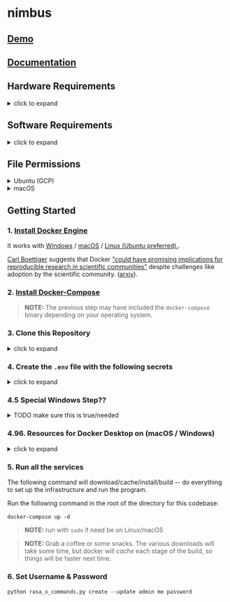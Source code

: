 # nimbus

## [Demo][demo]

## [Documentation][docs]

## Hardware Requirements

<details><summary>click to expand</summary>

The following requirements are [based on Rasa-X documentation][rasa-x-docs]

> vCPUs (virtual CPUs on Google Cloud Platform or equivalent number of cores)
>
> - Minimum: 2 vCPUs
> - Recommended: 2-6 vCPUs

> RAM
>
> - Minimum: 4 GB RAM
> - Recommended: 8 GB RAM

> Disk Space
>
> - Recommended: 100 GB disk space available

> Open These Ports (if running on Google Cloud Platform)
>
> - 22 (SSH)
> - 80 (HTTP)
> - 443 (HTTPS)

</details>

## Software Requirements

<details><summary>click to expand</summary>

> `Python 3.6.8` or newer

> `Docker 19.03.8` or newer

> `docker-compose 1.25.5` or newer

`$ python3 --version`

```
Python 3.6.8
```

`$ docker -v`

```
Docker version 19.03.8, build afacb8b
```

`$ docker-compose -v`

```
docker-compose version 1.25.5, build 8a1c60f6
```

</details>

## File Permissions

<details><summary>Ubuntu (GCP)</summary>

```
drwxrwxr-x 5 my_user_name my_user_name  4096 Jun 11 03:57 ./
drwxr-xr-x 5 my_user_name my_user_name  4096 Jun 11 03:57 ../
drwxrwxr-x 2 my_user_name my_user_name  4096 Jun 11 03:56 actions/
-rwxrwxr-x 1 my_user_name my_user_name    33 Jun 11 03:56 credentials.yml*
-rw-rw-r-- 1 my_user_name my_user_name    72 Jun 11 03:56 docker-compose.override.yml
-rwxrwxr-x 1 my_user_name my_user_name  4175 Jun 11 03:56 docker-compose.yml*
-rw-rw-r-- 1 my_user_name my_user_name   569 Jun 11 03:56 Dockerfile
-rwxrwxr-x 1 my_user_name my_user_name   652 Jun 11 03:56 endpoints.yml*
-rwxrwxr-x 1 my_user_name my_user_name   151 Jun 11 03:56 environments.yml*
drwxrwxr-x 8 my_user_name my_user_name  4096 Jun 11 03:56 .git/
-rw-rw-r-- 1 my_user_name my_user_name  1836 Jun 11 03:56 .gitignore
-rwxrwxr-x 1 my_user_name my_user_name  1782 Jun 11 03:56 install.sh*
-rwxrwxr-x 1 my_user_name my_user_name 35149 Jun 11 03:56 LICENSE*
-rwxrwxr-x 1 my_user_name my_user_name  3145 Jun 11 03:56 rasa_x_commands.py*
-rwxrwxr-x 1 my_user_name my_user_name  5796 Jun 11 03:56 README.md*
drwxrwxr-x 2 my_user_name my_user_name  4096 Jun 11 03:56 terms/
-rwxrwxr-x 1 my_user_name my_user_name   223 Jun 11 03:57 ubuntu_setup.sh*
```

</details>

<details><summary>macOS</summary>

> **NOTE:** the `1001` user is a PostgreSQL thing.

> **NOTE:** on Linux `wheel` == `root` ? ([Source][macos-wheel-group])

`$ ls -lah`

```
total 152
drwxr-xr-x  20 my_user_name  staff   640B Jun 10 19:21 ./
drwxr-xr-x  96 my_user_name  staff   3.0K Jun 10 16:39 ../
-rw-r--r--   1 my_user_name  staff   248B Jun 10 18:33 .env
drwxr-xr-x  15 my_user_name  staff   480B Jun 10 19:21 .git/
-rw-r--r--   1 my_user_name  staff   1.8K Jun 10 18:35 .gitignore
-rwxrwx---   1 my_user_name  wheel    34K Jun 10 16:39 LICENSE*
-rwxrwx---   1 my_user_name  wheel   3.2K Jun 10 18:42 README.md*
drwxr-xr-x   2 my_user_name  staff    64B Jun 10 19:45 actions/
drwxrwx---   2 my_user_name  wheel    64B Jun 10 19:21 auth/
drwxrwx---   2 my_user_name  wheel    64B Jun 10 18:57 certs/
drwxrwx---   2 my_user_name  wheel    64B Jun 10 18:57 credentials/
-rwxrwx---   1 my_user_name  wheel    33B Jun 10 18:54 credentials.yml*
drwxr-x---   2 1001          wheel    64B Jun 10 18:58 db/
-rwxrwx---   1 my_user_name  wheel   4.1K Jun 10 06:01 docker-compose.yml*
-rwxrwx---   1 my_user_name  wheel   652B Jun 10 18:54 endpoints.yml*
-rwxrwx---   1 my_user_name  wheel   151B Jun 10 18:54 environments.yml*
-rwxrwx---   1 my_user_name  wheel   1.7K Jun 10 17:23 install.sh*
drwxrwx---   2 my_user_name  wheel    64B Jun 10 18:58 logs/
drwxrwx---   2 my_user_name  wheel    64B Jun 10 18:57 models/
-rwxrwx---   1 my_user_name  wheel   3.1K Jun 10 06:01 rasa_x_commands.py*
drwxrwx---   3 my_user_name  wheel    96B Jun 10 18:58 terms/
```

</details>

## Getting Started

### **1. [Install Docker Engine][docker-docs]**

It works with [Windows][docker-desktop] / [macOS][docker-desktop] / [Linux (Ubuntu preferred).][docker-docs-ubuntu].

[Carl Boettiger][carl-b] suggests that Docker ["could
have promising implications for reproducible research in scientific communities"][docker-reproducibility] despite challenges like adoption by the scientific community. ([arxiv][docker-reproducibility-arxiv]).

### **2. [Install Docker-Compose][docker-compose-docs]**

> **NOTE:** The previous step may have included the `docker-compose` binary depending on your operating system.

### **3. Clone this Repository**

<details><summary>click to expand</summary>

```
git clone https://github.com/mfekadu/nimbus
```

</details>

### **4. Create the `.env` file with the following secrets**

<details><summary>click to expand</summary>

[The `.env` file is read by docker-compose][env-file-docs] (from _current working directory_) to string-replace the variables in the [`docker-compose.yml`][docker-compose-yml] file.

`$ cat .env`

```
# https://rasa.com/docs/rasa-x/installation-and-setup/docker-compose-manual/#environment-variables

# *****************************************************************************
# .............................................................................
# Global Environment Variables
# .............................................................................
# *****************************************************************************

# -----------------------------------------------------------------------------
# The version of Rasa X used by the Rasa X docker container.
# -----------------------------------------------------------------------------
RASA_X_VERSION=0.29.1

# -----------------------------------------------------------------------------
# The version of Rasa used by the Rasa docker containers.
# -----------------------------------------------------------------------------
RASA_VERSION=1.10.0

# -----------------------------------------------------------------------------
# Authentication token for the Rasa service. This is used by other services to communicate with Rasa.
# -----------------------------------------------------------------------------
RASA_TOKEN=random_string

# -----------------------------------------------------------------------------
# Authentication token for the Rasa X service. This is used by other services to communicate with Rasa X.
# -----------------------------------------------------------------------------
RASA_X_TOKEN=random_string

# -----------------------------------------------------------------------------
# Salt used to securely store the users passwords.
# -----------------------------------------------------------------------------
PASSWORD_SALT=random_string

# -----------------------------------------------------------------------------
# Symmetric JWT token for authentication protection of the Rasa API server.
# -----------------------------------------------------------------------------
JWT_SECRET=random_string

# -----------------------------------------------------------------------------
# Used by other services to access RabbitMQ.
# -----------------------------------------------------------------------------
RABBITMQ_PASSWORD=random_string

# -----------------------------------------------------------------------------
# Used by other services to access the PostgreSQL database.
# -----------------------------------------------------------------------------
DB_PASSWORD=random_string

# -----------------------------------------------------------------------------
# Used by other services to access Redis.
# -----------------------------------------------------------------------------
REDIS_PASSWORD=random_string

# -----------------------------------------------------------------------------
# If specified, this user with username RASA_X_USERNAME will be created immediately after Rasa X is started for the first time.
# Used to login to rasa-x dashboard
# -----------------------------------------------------------------------------
RASA_X_PASSWORD=random_string

# *****************************************************************************
# .............................................................................
# Rasa Variables
# .............................................................................
# *****************************************************************************

# -----------------------------------------------------------------------------
# How often to check for new models, in seconds
# -----------------------------------------------------------------------------
RASA_MODEL_PULL_INTERVAL=10

# -----------------------------------------------------------------------------
# Which Rabbit event queue to publish events to.
# -----------------------------------------------------------------------------
RABBITMQ_QUEUE=rasa_production_events
```

> **NOTE:** The `PASSWORD_SALT` is used to hash passwords. If you change this variable after setting it, you will have to create new logins for everyone. ([Source: Rasa Docs][rasa-x-docs])

</details>

### **4.5 Special Windows Step??**

<details><summary>TODO make sure this is true/needed</summary>

([Source][rasa-x-docs])

TODOs:

- [ ] make actions image a variable and put in `.env`
- [ ] can linux just use the `volumes:` too? if so, readme gets simplified.
- [ ] what about macOS?

`$ cat docker-compose.override.yml`

```
version: "3.4"

services:
  ...
  ...(other services)....
  ...
  app:
    image: mfekadu/rasa-actions:latest
  db:
    volumes:
      - db-volume:/bitnami/postgresql

volumes:
  db-volume:
    name: db-volume
```

</details>

### **4.96. Resources for Docker Desktop on (macOS / Windows)**

<details><summary>click to expand</summary>

![Docker Desktop Resources](/docs/assets/docker_desktop_resources.png)

</details>

### **5. Run all the services**

The following command will download/cache/install/build -- do everything to set up the infrastructure and run the program.

Run the following command in the root of the directory for this codebase:

```
docker-compose up -d
```

> **NOTE:** run with `sudo` if need be on Linux/macOS

> **NOTE:** Grab a coffee or some snacks. The various downloads will take some time, but docker will _*cache*_ each stage of the build, so things will be faster next time.

### **6. Set Username & Password**

```
python rasa_x_commands.py create --update admin me password
```

[demo]: #todo_insert_link
[docs]: #todo_insert_link
[docker-docs]: https://docs.docker.com/get-docker/
[docker-compose-docs]: https://docs.docker.com/compose/install/
[docker-desktop]: https://docs.docker.com/desktop/
[docker-docs-ubuntu]: https://docs.docker.com/engine/install/ubuntu/
[docker-reproducibility]: https://dl.acm.org/doi/10.1145/2723872.2723882
[docker-reproducibility-arxiv]: https://arxiv.org/abs/1410.0846v1
[carl-b]: https://scholar.google.com/citations?user=zj2rRtEAAAAJ
[rasa-x-docs]: https://rasa.com/docs/rasa-x/installation-and-setup/docker-compose-manual
[env-file-docs]: https://docs.docker.com/compose/env-file/
[docker-compose-yml]: /docker-compose.yml
[macos-wheel-group]: https://superuser.com/a/20430

